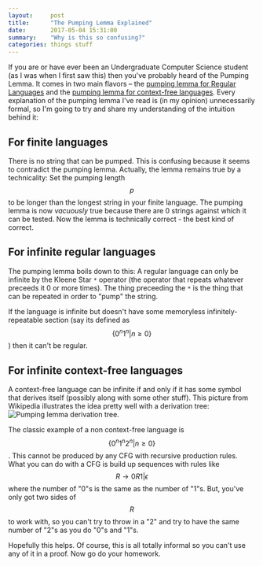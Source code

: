 ```yaml
---
layout:     post
title:      "The Pumping Lemma Explained"
date:       2017-05-04 15:31:00
summary:    "Why is this so confusing?"
categories: things stuff
---
```


If you are or have ever been an Undergraduate Computer Science student (as I was when I first saw this) then you've probably heard of the Pumping Lemma. It comes in two main flavors &ndash; the [pumping lemma for Regular Languages](https://en.wikipedia.org/wiki/Pumping_lemma_for_regular_languages) and the [pumping lemma for context-free languages](https://en.wikipedia.org/wiki/Pumping_lemma_for_context-free_languages). Every explanation of the pumping lemma I've read is (in my opinion) unnecessarily formal, so I'm going to try and share my understanding of the intuition behind it:  

## For finite languages
There is no string that can be pumped. This is confusing because it seems to contradict the pumping lemma. Actually, the lemma remains true by a technicality: Set the pumping length $$p$$ to be longer than the longest string in your finite language. The pumping lemma is now *vacuously* true because there are 0 strings against which it can be tested. Now the lemma is technically correct - the best kind of correct.

## For infinite regular languages
The pumping lemma boils down to this: A regular language can only be infinite by the Kleene Star `*` operator (the operator that repeats whatever preceeds it 0 or more times). The thing preceeding the `*` is the thing that can be repeated in order to "pump" the string.  

If the language is infinite but doesn't have some memoryless infinitely-repeatable section (say its defined as $$\{0^n1^n \vert n \geq 0\}$$) then it can't be regular.

## For infinite context-free languages
A context-free language can be infinite if and only if it has some symbol that derives itself (possibly along with some other stuff). This picture from Wikipedia illustrates the idea pretty well with a derivation tree: ![Pumping lemma derivation tree](https://upload.wikimedia.org/wikipedia/commons/thumb/8/87/Pumping_lemma_for_context-free_languages.svg/612px-Pumping_lemma_for_context-free_languages.svg.png "Pumping lemma derivation tree").

The classic example of a non context-free language is $$\{0^n1^n2^n \vert n \geq 0\}$$. This cannot be produced by any CFG with recursive production rules. What you can do with a CFG is build up sequences with rules like $$R \rightarrow 0R1 \vert \epsilon$$ where the number of "0"s is the same as the number of "1"s. But, you've only got two sides of $$R$$ to work with, so you can't try to throw in a "2" and try to have the same number of "2"s as you do "0"s and "1"s.  

Hopefully this helps. Of course, this is all totally informal so you can't use any of it in a proof. Now go do your homework.